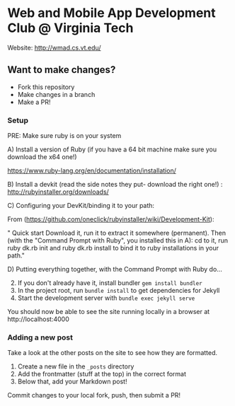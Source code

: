 # Web and Mobile App Development Club @ Virginia Tech

Website: http://wmad.cs.vt.edu/

## Want to make changes?

* Fork this repository
* Make changes in a branch
* Make a PR!

### Setup

PRE: Make sure ruby is on your system

A) Install a version of Ruby (if you have a 64 bit machine make sure you download the x64 one!)

https://www.ruby-lang.org/en/documentation/installation/ 

B) Install a devkit (read the side notes they put- download the right one!) : http://rubyinstaller.org/downloads/


C) Configuring your DevKit/binding it to your path:

From (https://github.com/oneclick/rubyinstaller/wiki/Development-Kit):

" Quick start 
Download it, run it to extract it somewhere (permanent). 
Then (with the "Command Prompt with Ruby", you installed this in A):
cd to it, run ruby dk.rb init and ruby dk.rb install to bind it to ruby installations in your path."


D) Putting everything together, with the Command Prompt with Ruby do...

2. If you don't already have it, install bundler `gem install bundler`
3. In the project root, run `bundle install` to get dependencies for Jekyll
4. Start the development server with `bundle exec jekyll serve`


You should now be able to see the site running locally in a browser at http://localhost:4000

### Adding a new post

Take a look at the other posts on the site to see how they are formatted.

1. Create a new file in the `_posts` directory
2. Add the frontmatter (stuff at the top) in the correct format
3. Below that, add your Markdown post!

Commit changes to your local fork, push, then submit a PR!
